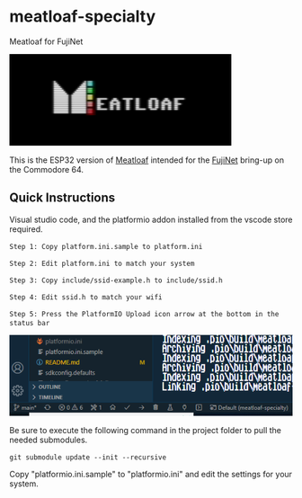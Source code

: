 # meatloaf-specialty
Meatloaf for FujiNet

![meatloaf](/images/meatloaf.png)

This is the ESP32 version of [Meatloaf](https://github.com/idolpx/meatloaf) intended for the [FujiNet](https://github.com/FujiNetWIFI/) bring-up on the Commodore 64.

## Quick Instructions

Visual studio code, and the platformio addon installed from the vscode store required.

```
Step 1: Copy platform.ini.sample to platform.ini
```

```
Step 2: Edit platform.ini to match your system
```

```
Step 3: Copy include/ssid-example.h to include/ssid.h
```

```
Step 4: Edit ssid.h to match your wifi
```

```
Step 5: Press the PlatformIO Upload icon arrow at the bottom in the status bar
```
 ![platformio_upload](/images/ml-build-1.png)


Be sure to execute the following command in the project folder to pull the needed submodules.
```
git submodule update --init --recursive
```

Copy "platformio.ini.sample" to "platformio.ini" and edit the settings for your system.
